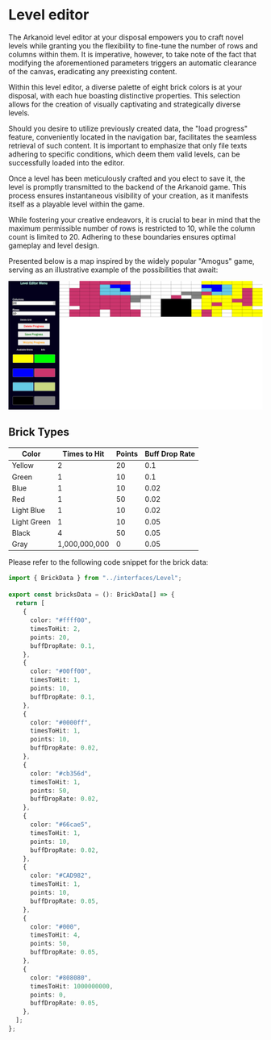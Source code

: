 # Level editor

The Arkanoid level editor at your disposal empowers you to craft novel levels while granting you the flexibility to fine-tune the number of rows and columns within them. It is imperative, however, to take note of the fact that modifying the aforementioned parameters triggers an automatic clearance of the canvas, eradicating any preexisting content.

Within this level editor, a diverse palette of eight brick colors is at your disposal, with each hue boasting distinctive properties. This selection allows for the creation of visually captivating and strategically diverse levels.

Should you desire to utilize previously created data, the "load progress" feature, conveniently located in the navigation bar, facilitates the seamless retrieval of such content. It is important to emphasize that only file texts adhering to specific conditions, which deem them valid levels, can be successfully loaded into the editor.

Once a level has been meticulously crafted and you elect to save it, the level is promptly transmitted to the backend of the Arkanoid game. This process ensures instantaneous visibility of your creation, as it manifests itself as a playable level within the game.

While fostering your creative endeavors, it is crucial to bear in mind that the maximum permissible number of rows is restricted to 10, while the column count is limited to 20. Adhering to these boundaries ensures optimal gameplay and level design.

Presented below is a map inspired by the widely popular "Amogus" game, serving as an illustrative example of the possibilities that await:

![Amogus](./src/images/amogus.png)

## Brick Types

| Color       | Times to Hit  | Points | Buff Drop Rate |
| ----------- | ------------- | ------ | -------------- |
| Yellow      | 2             | 20     | 0.1            |
| Green       | 1             | 10     | 0.1            |
| Blue        | 1             | 10     | 0.02           |
| Red         | 1             | 50     | 0.02           |
| Light Blue  | 1             | 10     | 0.02           |
| Light Green | 1             | 10     | 0.05           |
| Black       | 4             | 50     | 0.05           |
| Gray        | 1,000,000,000 | 0      | 0.05           |

Please refer to the following code snippet for the brick data:

```typescript
import { BrickData } from "../interfaces/Level";

export const bricksData = (): BrickData[] => {
  return [
    {
      color: "#ffff00",
      timesToHit: 2,
      points: 20,
      buffDropRate: 0.1,
    },
    {
      color: "#00ff00",
      timesToHit: 1,
      points: 10,
      buffDropRate: 0.1,
    },
    {
      color: "#0000ff",
      timesToHit: 1,
      points: 10,
      buffDropRate: 0.02,
    },
    {
      color: "#cb356d",
      timesToHit: 1,
      points: 50,
      buffDropRate: 0.02,
    },
    {
      color: "#66cae5",
      timesToHit: 1,
      points: 10,
      buffDropRate: 0.02,
    },
    {
      color: "#CAD982",
      timesToHit: 1,
      points: 10,
      buffDropRate: 0.05,
    },
    {
      color: "#000",
      timesToHit: 4,
      points: 50,
      buffDropRate: 0.05,
    },
    {
      color: "#808080",
      timesToHit: 1000000000,
      points: 0,
      buffDropRate: 0.05,
    },
  ];
};
```
